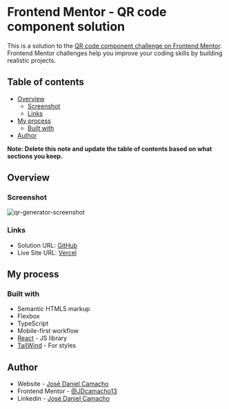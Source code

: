# Frontend Mentor - QR code component solution

This is a solution to the [QR code component challenge on Frontend Mentor](https://www.frontendmentor.io/challenges/qr-code-component-iux_sIO_H). Frontend Mentor challenges help you improve your coding skills by building realistic projects. 

## Table of contents

- [Overview](#overview)
  - [Screenshot](#screenshot)
  - [Links](#links)
- [My process](#my-process)
  - [Built with](#built-with)
- [Author](#author)

**Note: Delete this note and update the table of contents based on what sections you keep.**

## Overview

### Screenshot

![qr-generator-screenshot](https://user-images.githubusercontent.com/57728112/195235917-a35c222e-763e-4afa-b8c8-03ea6e00a67b.png)

### Links

- Solution URL: [GitHub](https://github.com/JDcamacho13/qr-generator)
- Live Site URL: [Vercel](https://qr-generator-eight.vercel.app/)

## My process

### Built with

- Semantic HTML5 markup
- Flexbox
- TypeScript
- Mobile-first workflow
- [React](https://reactjs.org/) - JS library
- [TailWind](https://tailwindcss.com/) - For styles

## Author

- Website - [José Daniel Camacho](https://jd-camacho-portafolio.vercel.app/)
- Frontend Mentor - [@JDcamacho13](https://www.frontendmentor.io/profile/JDcamacho13)
- Linkedin - [José Daniel Camacho](https://www.linkedin.com/in/jdcamacho13/)
